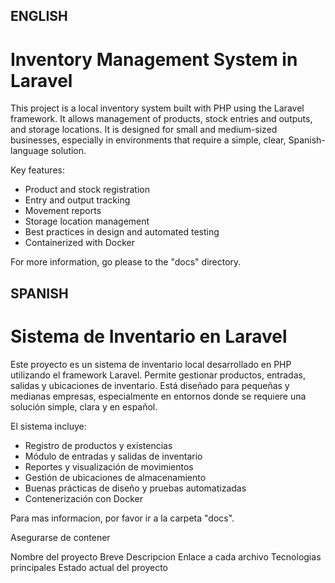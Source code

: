 ## ENGLISH ##

# Inventory Management System in Laravel

This project is a local inventory system built with PHP using the Laravel framework. It allows management of products, stock entries and outputs, and storage locations. It is designed for small and medium-sized businesses, especially in environments that require a simple, clear, Spanish-language solution.

Key features:
- Product and stock registration
- Entry and output tracking
- Movement reports
- Storage location management
- Best practices in design and automated testing
- Containerized with Docker

For more information, go please to the "docs" directory.


## SPANISH ##
# Sistema de Inventario en Laravel

Este proyecto es un sistema de inventario local desarrollado en PHP utilizando el framework Laravel. Permite gestionar productos, entradas, salidas y ubicaciones de inventario. Está diseñado para pequeñas y medianas empresas, especialmente en entornos donde se requiere una solución simple, clara y en español.

El sistema incluye:
- Registro de productos y existencias
- Módulo de entradas y salidas de inventario
- Reportes y visualización de movimientos
- Gestión de ubicaciones de almacenamiento
- Buenas prácticas de diseño y pruebas automatizadas
- Contenerización con Docker

Para mas informacion, por favor ir a la carpeta "docs".

Asegurarse de contener 

Nombre del proyecto
Breve Descripcion 
Enlace a cada archivo
Tecnologias principales
Estado actual del proyecto

